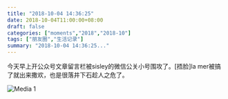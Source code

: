 ```yaml
---
title: "2018-10-04 14:36:25"
date: 2018-10-04T11:00:00+08:00
draft: false
categories: ["moments","2018","2018-10"]
tags: ["朋友圈","生活记录"]
summary: "2018-10-04 14:36:25..."
---
```


今天早上开公众号文章留言栏被sisley的微信公关小号围攻了。[捂脸]la mer被搞了就出来撒欢，也是很落井下石趁人之危了。

![Media 1](/Moments/photos/2018-10-04/201810041436250.jpg)

